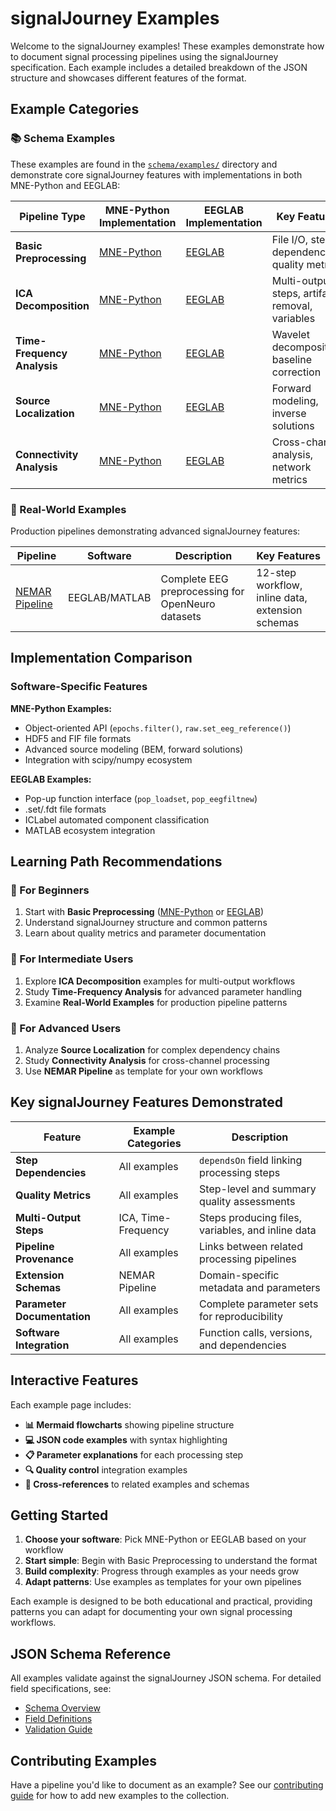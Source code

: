 # signalJourney Examples

Welcome to the signalJourney examples! These examples demonstrate how to document signal processing pipelines using the signalJourney specification. Each example includes a detailed breakdown of the JSON structure and showcases different features of the format.

## Example Categories

### 📚 Schema Examples
These examples are found in the [`schema/examples/`](https://github.com/neuromechanist/signalJourney/tree/main/schema/examples) directory and demonstrate core signalJourney features with implementations in both MNE-Python and EEGLAB:

| Pipeline Type | MNE-Python Implementation | EEGLAB Implementation | Key Features |
|---------------|---------------------------|------------------------|--------------|
| **Basic Preprocessing** | [MNE-Python](./basic_preprocessing_mne.md) | [EEGLAB](./basic_preprocessing_eeglab.md) | File I/O, step dependencies, quality metrics |
| **ICA Decomposition** | [MNE-Python](./ica_decomposition_mne.md) | [EEGLAB](./ica_decomposition_eeglab.md) | Multi-output steps, artifact removal, variables |
| **Time-Frequency Analysis** | [MNE-Python](./time_frequency_mne.md) | [EEGLAB](./time_frequency_eeglab.md) | Wavelet decomposition, baseline correction |
| **Source Localization** | [MNE-Python](./source_localization_mne.md) | [EEGLAB](./source_localization_eeglab.md) | Forward modeling, inverse solutions |
| **Connectivity Analysis** | [MNE-Python](./connectivity_mne.md) | [EEGLAB](./connectivity_eeglab.md) | Cross-channel analysis, network metrics |

### 🔬 Real-World Examples
Production pipelines demonstrating advanced signalJourney features:

| Pipeline | Software | Description | Key Features |
|----------|----------|-------------|--------------|
| [NEMAR Pipeline](./real_world/nemar_pipeline.md) | EEGLAB/MATLAB | Complete EEG preprocessing for OpenNeuro datasets | 12-step workflow, inline data, extension schemas |

## Implementation Comparison

### Software-Specific Features

**MNE-Python Examples:**
- Object-oriented API (`epochs.filter()`, `raw.set_eeg_reference()`)
- HDF5 and FIF file formats
- Advanced source modeling (BEM, forward solutions)
- Integration with scipy/numpy ecosystem

**EEGLAB Examples:**
- Pop-up function interface (`pop_loadset`, `pop_eegfiltnew`)
- .set/.fdt file formats
- ICLabel automated component classification
- MATLAB ecosystem integration

## Learning Path Recommendations

### 🎯 For Beginners
1. Start with **Basic Preprocessing** ([MNE-Python](./basic_preprocessing_mne.md) or [EEGLAB](./basic_preprocessing_eeglab.md))
2. Understand signalJourney structure and common patterns
3. Learn about quality metrics and parameter documentation

### 🚀 For Intermediate Users
1. Explore **ICA Decomposition** examples for multi-output workflows
2. Study **Time-Frequency Analysis** for advanced parameter handling
3. Examine **Real-World Examples** for production pipeline patterns

### 🔬 For Advanced Users
1. Analyze **Source Localization** for complex dependency chains
2. Study **Connectivity Analysis** for cross-channel processing
3. Use **NEMAR Pipeline** as template for your own workflows

## Key signalJourney Features Demonstrated

| Feature | Example Categories | Description |
|---------|-------------------|-------------|
| **Step Dependencies** | All examples | `dependsOn` field linking processing steps |
| **Quality Metrics** | All examples | Step-level and summary quality assessments |
| **Multi-Output Steps** | ICA, Time-Frequency | Steps producing files, variables, and inline data |
| **Pipeline Provenance** | All examples | Links between related processing pipelines |
| **Extension Schemas** | NEMAR Pipeline | Domain-specific metadata and parameters |
| **Parameter Documentation** | All examples | Complete parameter sets for reproducibility |
| **Software Integration** | All examples | Function calls, versions, and dependencies |

## Interactive Features

Each example page includes:
- **📊 Mermaid flowcharts** showing pipeline structure
- **💻 JSON code examples** with syntax highlighting  
- **📋 Parameter explanations** for each processing step
- **🔍 Quality control** integration examples
- **🔗 Cross-references** to related examples and schemas

## Getting Started

1. **Choose your software**: Pick MNE-Python or EEGLAB based on your workflow
2. **Start simple**: Begin with Basic Preprocessing to understand the format
3. **Build complexity**: Progress through examples as your needs grow
4. **Adapt patterns**: Use examples as templates for your own pipelines

Each example is designed to be both educational and practical, providing patterns you can adapt for documenting your own signal processing workflows.

## JSON Schema Reference

All examples validate against the signalJourney JSON schema. For detailed field specifications, see:
- [Schema Overview](../specification/overview.md)
- [Field Definitions](../specification/fields.md)
- [Validation Guide](../specification/validation.md)

## Contributing Examples

Have a pipeline you'd like to document as an example? See our [contributing guide](../contributing.md) for how to add new examples to the collection.
